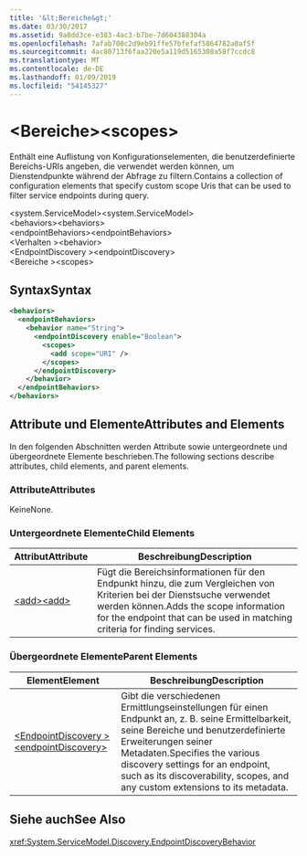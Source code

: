 ```yaml
---
title: '&lt;Bereiche&gt;'
ms.date: 03/30/2017
ms.assetid: 9a0dd3ce-e383-4ac3-b7be-7d604388304a
ms.openlocfilehash: 7afab700c2d9eb91ffe57bfefaf5864782a0af5f
ms.sourcegitcommit: 4ac80713f6faa220e5a119d5165308a58f7ccdc8
ms.translationtype: MT
ms.contentlocale: de-DE
ms.lasthandoff: 01/09/2019
ms.locfileid: "54145327"
---
```

# <a name="ltscopesgt"></a><span data-ttu-id="22c7e-102">&lt;Bereiche&gt;</span><span class="sxs-lookup"><span data-stu-id="22c7e-102">&lt;scopes&gt;</span></span>
<span data-ttu-id="22c7e-103">Enthält eine Auflistung von Konfigurationselementen, die benutzerdefinierte Bereichs-URIs angeben, die verwendet werden können, um Dienstendpunkte während der Abfrage zu filtern.</span><span class="sxs-lookup"><span data-stu-id="22c7e-103">Contains a collection of configuration elements that specify custom scope Uris that can be used to filter service endpoints during query.</span></span>  
  
<span data-ttu-id="22c7e-104">\<system.ServiceModel></span><span class="sxs-lookup"><span data-stu-id="22c7e-104">\<system.ServiceModel></span></span>  
<span data-ttu-id="22c7e-105">\<behaviors></span><span class="sxs-lookup"><span data-stu-id="22c7e-105">\<behaviors></span></span>  
<span data-ttu-id="22c7e-106">\<endpointBehaviors></span><span class="sxs-lookup"><span data-stu-id="22c7e-106">\<endpointBehaviors></span></span>  
<span data-ttu-id="22c7e-107">\<Verhalten ></span><span class="sxs-lookup"><span data-stu-id="22c7e-107">\<behavior></span></span>  
<span data-ttu-id="22c7e-108">\<EndpointDiscovery ></span><span class="sxs-lookup"><span data-stu-id="22c7e-108">\<endpointDiscovery></span></span>  
<span data-ttu-id="22c7e-109">\<Bereiche ></span><span class="sxs-lookup"><span data-stu-id="22c7e-109">\<scopes></span></span>  
  
## <a name="syntax"></a><span data-ttu-id="22c7e-110">Syntax</span><span class="sxs-lookup"><span data-stu-id="22c7e-110">Syntax</span></span>  
  
```xml  
<behaviors>
  <endpointBehaviors>
    <behavior name="String">
      <endpointDiscovery enable="Boolean">
        <scopes>
          <add scope="URI" />
        </scopes>
      </endpointDiscovery>
    </behavior>
  </endpointBehaviors>
</behaviors>
```  
  
## <a name="attributes-and-elements"></a><span data-ttu-id="22c7e-111">Attribute und Elemente</span><span class="sxs-lookup"><span data-stu-id="22c7e-111">Attributes and Elements</span></span>  
 <span data-ttu-id="22c7e-112">In den folgenden Abschnitten werden Attribute sowie untergeordnete und übergeordnete Elemente beschrieben.</span><span class="sxs-lookup"><span data-stu-id="22c7e-112">The following sections describe attributes, child elements, and parent elements.</span></span>  
  
### <a name="attributes"></a><span data-ttu-id="22c7e-113">Attribute</span><span class="sxs-lookup"><span data-stu-id="22c7e-113">Attributes</span></span>  
 <span data-ttu-id="22c7e-114">Keine</span><span class="sxs-lookup"><span data-stu-id="22c7e-114">None.</span></span>  
  
### <a name="child-elements"></a><span data-ttu-id="22c7e-115">Untergeordnete Elemente</span><span class="sxs-lookup"><span data-stu-id="22c7e-115">Child Elements</span></span>  
  
|<span data-ttu-id="22c7e-116">Attribut</span><span class="sxs-lookup"><span data-stu-id="22c7e-116">Attribute</span></span>|<span data-ttu-id="22c7e-117">Beschreibung</span><span class="sxs-lookup"><span data-stu-id="22c7e-117">Description</span></span>|  
|---------------|-----------------|  
|[<span data-ttu-id="22c7e-118">\<add></span><span class="sxs-lookup"><span data-stu-id="22c7e-118">\<add></span></span>](../../../../../docs/framework/configure-apps/file-schema/wcf/add-of-scopes.md)|<span data-ttu-id="22c7e-119">Fügt die Bereichsinformationen für den Endpunkt hinzu, die zum Vergleichen von Kriterien bei der Dienstsuche verwendet werden können.</span><span class="sxs-lookup"><span data-stu-id="22c7e-119">Adds the scope information for the endpoint that can be used in matching criteria for finding services.</span></span>|  
  
### <a name="parent-elements"></a><span data-ttu-id="22c7e-120">Übergeordnete Elemente</span><span class="sxs-lookup"><span data-stu-id="22c7e-120">Parent Elements</span></span>  
  
|<span data-ttu-id="22c7e-121">Element</span><span class="sxs-lookup"><span data-stu-id="22c7e-121">Element</span></span>|<span data-ttu-id="22c7e-122">Beschreibung</span><span class="sxs-lookup"><span data-stu-id="22c7e-122">Description</span></span>|  
|-------------|-----------------|  
|[<span data-ttu-id="22c7e-123">\<EndpointDiscovery ></span><span class="sxs-lookup"><span data-stu-id="22c7e-123">\<endpointDiscovery></span></span>](../../../../../docs/framework/configure-apps/file-schema/wcf/endpointdiscovery.md)|<span data-ttu-id="22c7e-124">Gibt die verschiedenen Ermittlungseinstellungen für einen Endpunkt an, z. B. seine Ermittelbarkeit, seine Bereiche und benutzerdefinierte Erweiterungen seiner Metadaten.</span><span class="sxs-lookup"><span data-stu-id="22c7e-124">Specifies the various discovery settings for an endpoint, such as its discoverability, scopes, and any custom extensions to its metadata.</span></span>|  
  
## <a name="see-also"></a><span data-ttu-id="22c7e-125">Siehe auch</span><span class="sxs-lookup"><span data-stu-id="22c7e-125">See Also</span></span>  
 <xref:System.ServiceModel.Discovery.EndpointDiscoveryBehavior>
